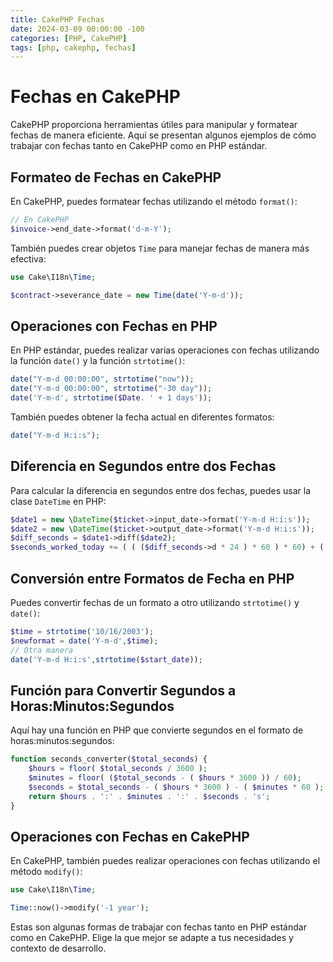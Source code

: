 ```yaml
---
title: CakePHP Fechas
date: 2024-03-09 00:00:00 -100
categories: [PHP, CakePHP]
tags: [php, cakephp, fechas]
---
```


# Fechas en CakePHP

CakePHP proporciona herramientas útiles para manipular y formatear fechas de manera eficiente. Aquí se presentan algunos ejemplos de cómo trabajar con fechas tanto en CakePHP como en PHP estándar.

## Formateo de Fechas en CakePHP

En CakePHP, puedes formatear fechas utilizando el método `format()`:

```php
// En CakePHP
$invoice->end_date->format('d-m-Y');
```

También puedes crear objetos `Time` para manejar fechas de manera más efectiva:

```php
use Cake\I18n\Time;

$contract->severance_date = new Time(date('Y-m-d'));
```

## Operaciones con Fechas en PHP

En PHP estándar, puedes realizar varias operaciones con fechas utilizando la función `date()` y la función `strtotime()`:

```php
date("Y-m-d 00:00:00", strtotime("now"));
date("Y-m-d 00:00:00", strtotime("-30 day"));
date('Y-m-d', strtotime($Date. ' + 1 days'));
```

También puedes obtener la fecha actual en diferentes formatos:

```php
date("Y-m-d H:i:s");
```

## Diferencia en Segundos entre dos Fechas

Para calcular la diferencia en segundos entre dos fechas, puedes usar la clase `DateTime` en PHP:

```php
$date1 = new \DateTime($ticket->input_date->format('Y-m-d H:i:s'));
$date2 = new \DateTime($ticket->output_date->format('Y-m-d H:i:s'));
$diff_seconds = $date1->diff($date2);
$seconds_worked_today += ( ( ($diff_seconds->d * 24 ) * 60 ) * 60) + ( ( $diff_seconds->h * 60 ) * 60) + ( $diff_seconds->i * 60 ) + $diff_seconds->s;
```

## Conversión entre Formatos de Fecha en PHP

Puedes convertir fechas de un formato a otro utilizando `strtotime()` y `date()`:

```php
$time = strtotime('10/16/2003');
$newformat = date('Y-m-d',$time);
// Otra manera
date('Y-m-d H:i:s',strtotime($start_date));
```

## Función para Convertir Segundos a Horas:Minutos:Segundos

Aquí hay una función en PHP que convierte segundos en el formato de horas:minutos:segundos:

```php
function seconds_converter($total_seconds) {
    $hours = floor( $total_seconds / 3600 );
    $minutes = floor( ($total_seconds - ( $hours * 3600 )) / 60);
    $seconds = $total_seconds - ( $hours * 3600 ) - ( $minutes * 60 );
    return $hours . ':' . $minutes . ':' . $seconds . 's';
}
```

## Operaciones con Fechas en CakePHP

En CakePHP, también puedes realizar operaciones con fechas utilizando el método `modify()`:

```php
use Cake\I18n\Time;

Time::now()->modify('-1 year');
```

Estas son algunas formas de trabajar con fechas tanto en PHP estándar como en CakePHP. Elige la que mejor se adapte a tus necesidades y contexto de desarrollo.